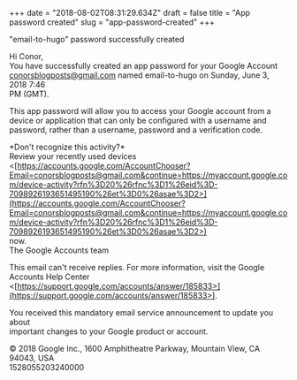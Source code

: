 +++
date = "2018-08-02T08:31:29.634Z"
draft = false
title = "App password created"
slug = "app-password-created"
+++

"email-to-hugo" password successfully created

Hi Conor,  
You have successfully created an app password for your Google Account  
[conorsblogposts@gmail.com](mailto:conorsblogposts@gmail.com) named email-to-hugo on Sunday, June 3, 2018 7:46  
PM (GMT).

This app password will allow you to access your Google account from a  
device or application that can only be configured with a username and  
password, rather than a username, password and a verification code.

\*Don't recognize this activity?\*  
Review your recently used devices  
<[https://accounts.google.com/AccountChooser?Email=conorsblogposts@gmail.com&continue=https://myaccount.google.com/device-activity?rfn%3D20%26rfnc%3D1%26eid%3D-7098926193651495190%26et%3D0%26asae%3D2>](https://accounts.google.com/AccountChooser?Email=conorsblogposts@gmail.com&continue=https://myaccount.google.com/device-activity?rfn%3D20%26rfnc%3D1%26eid%3D-7098926193651495190%26et%3D0%26asae%3D2>)  
now.  
The Google Accounts team

This email can't receive replies. For more information, visit the Google  
Accounts Help Center <[https://support.google.com/accounts/answer/185833>](https://support.google.com/accounts/answer/185833>).

You received this mandatory email service announcement to update you about  
important changes to your Google product or account.

© 2018 Google Inc., 1600 Amphitheatre Parkway, Mountain View, CA 94043, USA  
1528055203240000